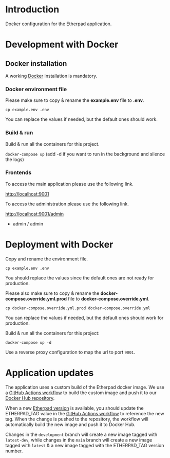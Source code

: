 # Introduction

Docker configuration for the Etherpad application.

# Development with Docker

## Docker installation

A working [Docker](https://docs.docker.com/engine/install/) installation is mandatory.

### Docker environment file

Please make sure to copy & rename the **example.env** file to **.env**.

``cp example.env .env``

You can replace the values if needed, but the default ones should work.

### Build & run

Build & run all the containers for this project.

``docker-compose up`` (add -d if you want to run in the background and silence the logs)

### Frontends

To access the main application please use the following link.

[http://localhost:9001](http://localhost:9001)

To access the administration please use the following link.

[http://localhost:9001/admin](http://localhost:9001/admin)

+ admin / admin

# Deployment with Docker

Copy and rename the environment file.

``cp example.env .env``

You should replace the values since the default ones are not ready for production.

Please also make sure to copy & rename the **docker-compose.override.yml.prod** file to **docker-compose.override.yml**.

`cp docker-compose.override.yml.prod docker-compose.override.yml`

You can replace the values if needed, but the default ones should work for production.

Build & run all the containers for this project:

`docker-compose up -d`

Use a reverse proxy configuration to map the url to port `9001`.

# Application updates

The application uses a custom build of the Etherpad docker image. We use a [GitHub Actions workflow](https://github.com/unil-lettres/etherpad/blob/main/.github/workflows/docker.yml) to build the custom image and push it to our [Docker Hub repository](https://hub.docker.com/repository/docker/unillett/etherpad/general).

When a new [Etherpad version](https://github.com/ether/etherpad-lite/tags) is available, you should update the ETHERPAD_TAG value in the [GitHub Actions workflow](https://github.com/unil-lettres/etherpad/blob/main/.github/workflows/docker.yml) to reference the new tag. When the change is pushed to the repository, the workflow will automatically build the new image and push it to Docker Hub.

Changes in the `development` branch will create a new image tagged with `latest-dev`, while changes in the `main` branch will create a new image tagged with `latest` & a new image tagged with the ETHERPAD_TAG version number.
